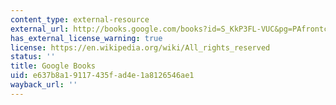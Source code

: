 ```yaml
---
content_type: external-resource
external_url: http://books.google.com/books?id=S_KkP3FL-VUC&pg=PAfrontcover
has_external_license_warning: true
license: https://en.wikipedia.org/wiki/All_rights_reserved
status: ''
title: Google Books
uid: e637b8a1-9117-435f-ad4e-1a8126546ae1
wayback_url: ''
---
```

